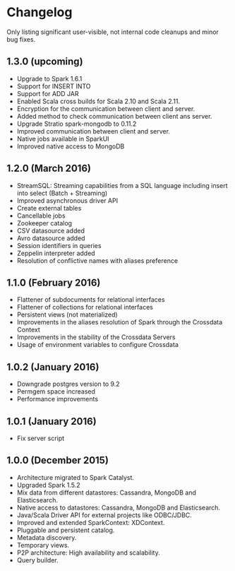 # Changelog

Only listing significant user-visible, not internal code cleanups and minor bug fixes. 

## 1.3.0 (upcoming)
* Upgrade to Spark 1.6.1
* Support for INSERT INTO
* Support for ADD JAR
* Enabled Scala cross builds for Scala 2.10 and Scala 2.11.
* Encryption for the communication between client and server.
* Added method to check communication between client ans server.
* Upgrade Stratio spark-mongodb to 0.11.2
* Improved communication between client and server.
* Native jobs available in SparkUI
* Improved native access to MongoDB

## 1.2.0 (March 2016)
* StreamSQL: Streaming capabilities from a SQL language including insert into select (Batch + Streaming)
* Improved asynchronous driver API
* Create external tables
* Cancellable jobs
* Zookeeper catalog
* CSV datasource added
* Avro datasource added
* Session identifiers in queries
* Zeppelin interpreter added
* Resolution of conflictive names with aliases preference

## 1.1.0 (February 2016)
* Flattener of subdocuments for relational interfaces 
* Flattener of collections for relational interfaces
* Persistent views (not materialized)
* Improvements in the aliases resolution of Spark through the Crossdata Context
* Improvements in the stability of the Crossdata Servers
* Usage of environment variables to configure Crossdata

## 1.0.2 (January 2016)
* Downgrade postgres version to 9.2
* Permgem space increased
* Performance improvements

## 1.0.1 (January 2016)
* Fix server script

## 1.0.0 (December 2015)

* Architecture migrated to Spark Catalyst.
* Upgraded Spark 1.5.2
* Mix data from different datastores: Cassandra, MongoDB and Elasticsearch.
* Native access to datastores: Cassandra, MongoDB and Elasticsearch.
* Java/Scala Driver API for external projects like ODBC/JDBC.
* Improved and extended SparkContext: XDContext.
* Pluggable and persistent catalog.
* Metadata discovery.
* Temporary views.
* P2P architecture: High availability and scalability.
* Query builder.
